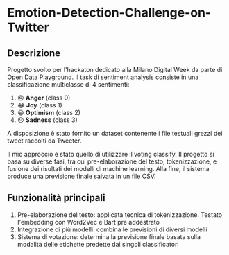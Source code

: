 # Emotion-Detection-Challenge-on-Twitter

## Descrizione
Progetto svolto per l'hackaton dedicato alla Milano Digital Week da parte di Open Data Playground.
Il task di sentiment analysis consiste in una classificazione multiclasse di 4 sentimenti:

1.   😠 **Anger**     (class 0)
2.   😂 **Joy**       (class 1)
3.   😀 **Optimism** (class 2)
4.   😞 **Sadness**   (class 3)

A disposizione è stato fornito un dataset contenente i file testuali grezzi dei tweet raccolti da Tweeter.

Il mio approccio è stato quello di utilizzare il voting classify.
Il progetto si basa su diverse fasi, tra cui pre-elaborazione del testo, tokenizzazione, e fusione dei risultati dei modelli di machine learning. Alla fine, il sistema produce una previsione finale salvata in un file CSV.

## Funzionalità principali
1) Pre-elaborazione del testo: applicata tecnica di tokenizzazione. Testato l'embedding con Word2Vec e Bart pre addestrato
2) Integrazione di più modelli: combina le previsioni di diversi modelli
3) Sistema di votazione: determina la previsione finale basata sulla modalità delle etichette predette dai singoli classificatori
